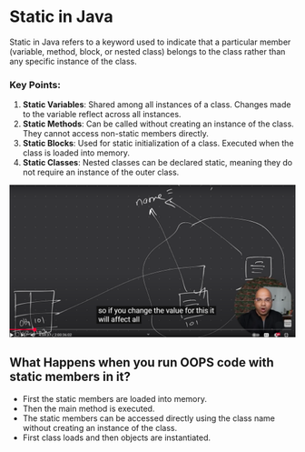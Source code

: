 # Static in Java
Static in Java refers to a keyword used to indicate that a particular member (variable, method, block, or nested class) belongs to the class rather than any specific instance of the class. 

### Key Points:
1. **Static Variables**: Shared among all instances of a class. Changes made to the variable reflect across all instances.
2. **Static Methods**: Can be called without creating an instance of the class. They cannot access non-static members directly.
3. **Static Blocks**: Used for static initialization of a class. Executed when the class is loaded into memory.
4. **Static Classes**: Nested classes can be declared static, meaning they do not require an instance of the outer class.


![alt text](image.png)

## What Happens when you run OOPS code with static members in it?
- First the static members are loaded into memory.
- Then the main method is executed.
- The static members can be accessed directly using the class name without creating an instance of the class.
- First class loads and then objects are instantiated.